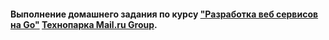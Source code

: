 #### Выполнение домашнего задания по курсу <a href="https://park.mail.ru/curriculum/program/discipline/697/">"Разработка веб сервисов на Go"</a> <a href="https://park.mail.ru/">Технопарка Mail.ru Group</a>.
